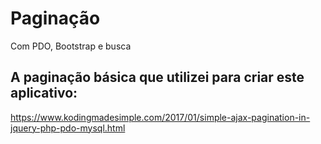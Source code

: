 # Paginação

Com PDO, Bootstrap e busca

## A paginação básica que utilizei para criar este aplicativo:

https://www.kodingmadesimple.com/2017/01/simple-ajax-pagination-in-jquery-php-pdo-mysql.html
